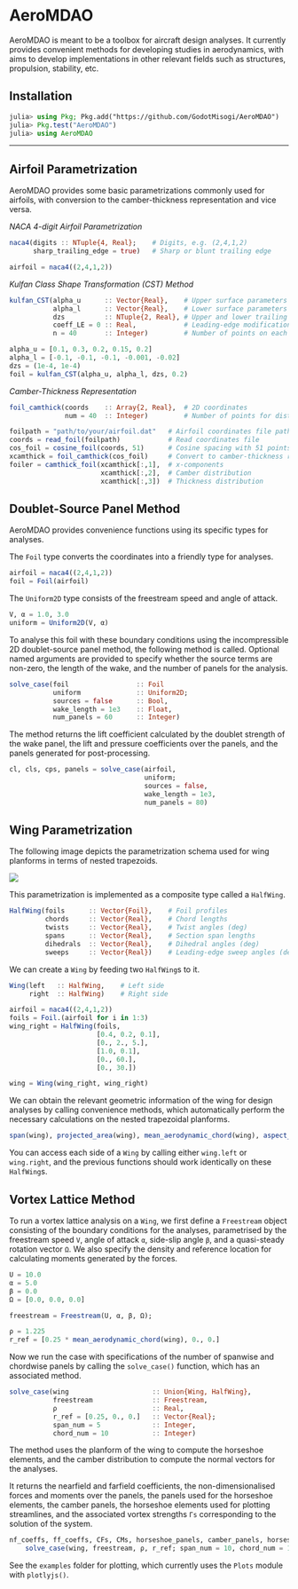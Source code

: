 # AeroMDAO

AeroMDAO is meant to be a toolbox for aircraft design analyses. It currently provides convenient methods for developing studies in aerodynamics, with aims to develop implementations in other relevant fields such as structures, propulsion, stability, etc.

## Installation

```julia
julia> using Pkg; Pkg.add("https://github.com/GodotMisogi/AeroMDAO")
julia> Pkg.test("AeroMDAO")
julia> using AeroMDAO
```
---

## Airfoil Parametrization

AeroMDAO provides some basic parametrizations commonly used for airfoils, with conversion to the camber-thickness representation and vice versa.

*NACA 4-digit Airfoil Parametrization*

```julia
naca4(digits :: NTuple{4, Real};    # Digits, e.g. (2,4,1,2)
      sharp_trailing_edge = true)   # Sharp or blunt trailing edge
```

```julia
airfoil = naca4((2,4,1,2))
```

*Kulfan Class Shape Transformation (CST) Method*
```julia
kulfan_CST(alpha_u      :: Vector{Real},    # Upper surface parameters
           alpha_l      :: Vector{Real},    # Lower surface parameters
           dzs          :: NTuple{2, Real}, # Upper and lower trailing edge points
           coeff_LE = 0 :: Real,            # Leading-edge modification coefficient
           n = 40       :: Integer)         # Number of points on each surface
```

```julia
alpha_u = [0.1, 0.3, 0.2, 0.15, 0.2]
alpha_l = [-0.1, -0.1, -0.1, -0.001, -0.02]
dzs = (1e-4, 1e-4)
foil = kulfan_CST(alpha_u, alpha_l, dzs, 0.2)
```

*Camber-Thickness Representation*
```julia
foil_camthick(coords	:: Array{2, Real},  # 2D coordinates
              num = 40	:: Integer)         # Number of points for distributions 
```

```julia
foilpath = "path/to/your/airfoil.dat"   # Airfoil coordinates file path
coords = read_foil(foilpath)            # Read coordinates file
cos_foil = cosine_foil(coords, 51)      # Cosine spacing with 51 points on upper and lower surfaces
xcamthick = foil_camthick(cos_foil)     # Convert to camber-thickness representation
foiler = camthick_foil(xcamthick[:,1],	# x-components
                       xcamthick[:,2],	# Camber distribution
                       xcamthick[:,3])	# Thickness distribution
```

## Doublet-Source Panel Method

AeroMDAO provides convenience functions using its specific types for analyses.

The `Foil` type converts the coordinates into a friendly type for analyses. 

```julia
airfoil = naca4((2,4,1,2))
foil = Foil(airfoil)
```

The `Uniform2D` type consists of the freestream speed and angle of attack. 

```julia
V, α = 1.0, 3.0 
uniform = Uniform2D(V, α)
```

To analyse this foil with these boundary conditions using the incompressible 2D doublet-source panel method, the following method is called. Optional named arguments are provided to specify whether the source terms are non-zero, the length of the wake, and the number of panels for the analysis.

```julia
solve_case(foil                 :: Foil
           uniform              :: Uniform2D;
           sources = false      :: Bool,
           wake_length = 1e3    :: Float,
           num_panels = 60      :: Integer)
```

The method returns the lift coefficient calculated by the doublet strength of the wake panel, the lift and pressure coefficients over the panels, and the panels generated for post-processing.

```julia
cl, cls, cps, panels = solve_case(airfoil,
                                  uniform;
                                  sources = false,
                                  wake_length = 1e3,
                                  num_panels = 80)
```

## Wing Parametrization

The following image depicts the parametrization schema used for wing planforms in terms of nested trapezoids.

![](https://godot-bloggy.xyz/post/diagrams/WingGeometry.svg)

This parametrization is implemented as a composite type called a `HalfWing`.

```julia
HalfWing(foils		:: Vector{Foil},	# Foil profiles
         chords		:: Vector{Real},	# Chord lengths
         twists		:: Vector{Real},	# Twist angles (deg)
         spans		:: Vector{Real},	# Section span lengths
         dihedrals	:: Vector{Real},	# Dihedral angles (deg)
         sweeps		:: Vector{Real})	# Leading-edge sweep angles (deg)
```

We can create a `Wing` by feeding two `HalfWing`s to it.

```julia
Wing(left   :: HalfWing,    # Left side
     right  :: HalfWing)    # Right side
```

```julia
airfoil = naca4((2,4,1,2))
foils = Foil.(airfoil for i in 1:3)
wing_right = HalfWing(foils,
                      [0.4, 0.2, 0.1],
                      [0., 2., 5.],
                      [1.0, 0.1],
                      [0., 60.],
                      [0., 30.])

wing = Wing(wing_right, wing_right)
```

We can obtain the relevant geometric information of the wing for design analyses by calling convenience methods, which automatically perform the necessary calculations on the nested trapezoidal planforms.

```julia
span(wing), projected_area(wing), mean_aerodynamic_chord(wing), aspect_ratio(wing)
```

You can access each side of a `Wing` by calling either `wing.left` or `wing.right`, and the previous functions should work identically on these `HalfWing`s.

## Vortex Lattice Method

To run a vortex lattice analysis on a `Wing`, we first define a `Freestream` object consisting of the boundary conditions for the analyses, parametrised by the freestream speed `V`, angle of attack `α`, side-slip angle `β`, and a quasi-steady rotation vector `Ω`. We also specify the density and reference location for calculating moments generated by the forces.

```julia
U = 10.0
α = 5.0
β = 0.0
Ω = [0.0, 0.0, 0.0]

freestream = Freestream(U, α, β, Ω);

ρ = 1.225
r_ref = [0.25 * mean_aerodynamic_chord(wing), 0., 0.]
```

Now we run the case with specifications of the number of spanwise and chordwise panels by calling the `solve_case()` function, which has an associated method.
```julia
solve_case(wing                     :: Union{Wing, HalfWing},
           freestream               :: Freestream,
           ρ                        :: Real,
           r_ref = [0.25, 0., 0.]   :: Vector{Real};
           span_num = 5             :: Integer,
           chord_num = 10           :: Integer)
```

The method uses the planform of the wing to compute the horseshoe elements, and the camber distribution to compute the normal vectors for the analyses.

It returns the nearfield and farfield coefficients, the non-dimensionalised forces and moments over the panels, the panels used for the horseshoe elements, the camber panels, the horseshoe elements used for plotting streamlines, and the associated vortex strengths `Γs` corresponding to the solution of the system.
```julia
nf_coeffs, ff_coeffs, CFs, CMs, horseshoe_panels, camber_panels, horseshoes, Γs = 
    solve_case(wing, freestream, ρ, r_ref; span_num = 10, chord_num = 10) 
```

See the `examples` folder for plotting, which currently uses the `Plots` module with `plotlyjs()`.